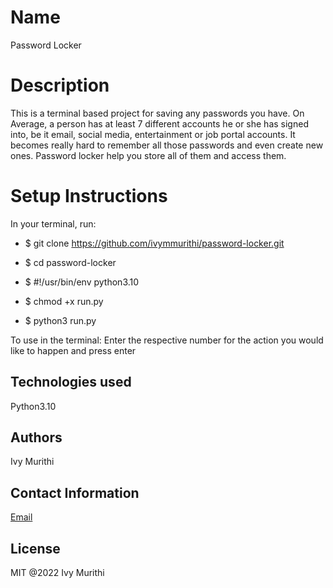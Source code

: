 # Name
Password Locker

# Description
This is a terminal based project for saving any passwords you have. On Average, a person has at least 7 different accounts he or she has signed into, be it email, social media, entertainment or job portal accounts. It becomes really hard to remember all those passwords and even create new ones. Password locker help you store all of them and access them.

# Setup Instructions

In your terminal, run:

- $ git clone https://github.com/ivymmurithi/password-locker.git

- $ cd password-locker

- $ #!/usr/bin/env python3.10

- $ chmod +x run.py

- $ python3 run.py

To use in the terminal:
Enter the respective number for the action you would like to happen and press enter

## Technologies used
Python3.10

## Authors
Ivy Murithi

## Contact Information
[Email](mailto:ivymurithi@gmail.com)

## License 
MIT @2022 Ivy Murithi
